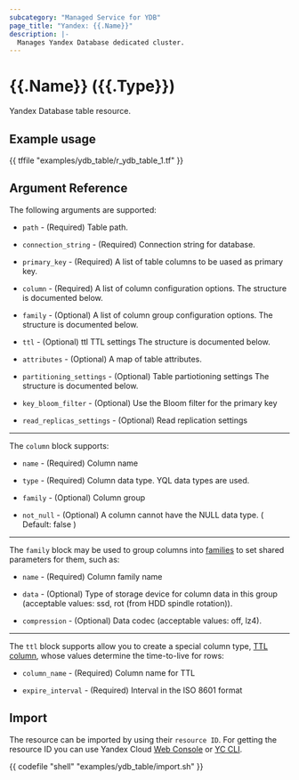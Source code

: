 ```yaml
---
subcategory: "Managed Service for YDB"
page_title: "Yandex: {{.Name}}"
description: |-
  Manages Yandex Database dedicated cluster.
---
```


# {{.Name}} ({{.Type}})

Yandex Database table resource.

## Example usage

{{ tffile "examples/ydb_table/r_ydb_table_1.tf" }}

## Argument Reference

The following arguments are supported:

* `path` - (Required) Table path.

* `connection_string` - (Required) Connection string for database.

* `primary_key` - (Required) A list of table columns to be uased as primary key.

* `column` - (Required) A list of column configuration options. The structure is documented below.

* `family` - (Optional) A list of column group configuration options. The structure is documented below.

* `ttl` - (Optional) ttl TTL settings The structure is documented below.

* `attributes` - (Optional) A map of table attributes.

* `partitioning_settings` - (Optional) Table partiotioning settings The structure is documented below.

* `key_bloom_filter` - (Optional) Use the Bloom filter for the primary key

* `read_replicas_settings` - (Optional) Read replication settings

---

The `column` block supports:

* `name` - (Required) Column name

* `type` - (Required) Column data type. YQL data types are used.

* `family` - (Optional) Column group

* `not_null` - (Optional) A column cannot have the NULL data type. ( Default: false )

---

The `family` block may be used to group columns into [families](https://ydb.tech/en/docs/yql/reference/syntax/create_table#column-family) to set shared parameters for them, such as:

* `name` - (Required) Column family name

* `data` - (Optional) Type of storage device for column data in this group (acceptable values: ssd, rot (from HDD spindle rotation)).

* `compression` - (Optional) Data codec (acceptable values: off, lz4).

---

The `ttl` block supports allow you to create a special column type, [TTL column](https://ydb.tech/en/docs/concepts/ttl), whose values determine the time-to-live for rows:

* `column_name` - (Required) Column name for TTL

* `expire_interval` - (Required) Interval in the ISO 8601 format

## Import

The resource can be imported by using their `resource ID`. For getting the resource ID you can use Yandex Cloud [Web Console](https://console.yandex.cloud) or [YC CLI](https://yandex.cloud/docs/cli/quickstart).

{{ codefile "shell" "examples/ydb_table/import.sh" }}
